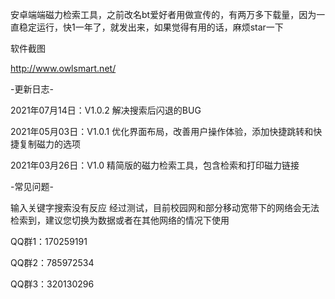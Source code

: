 安卓端端磁力检索工具，之前改名bt爱好者用做宣传的，有两万多下载量，因为一直稳定运行，快1一年了，就发出来，如果觉得有用的话，麻烦star一下

软件截图

http://www.owlsmart.net/

-更新日志-

2021年07月14日：V1.0.2
解决搜索后闪退的BUG

2021年05月03日：V1.0.1
优化界面布局，改善用户操作体验，添加快捷跳转和快捷复制磁力的选项

2021年03月26日：V1.0
精简版的磁力检索工具，包含检索和打印磁力链接

-常见问题-

输入关键字搜索没有反应
经过测试，目前校园网和部分移动宽带下的网络会无法检索到，建议您切换为数据或者在其他网络的情况下使用

QQ群1：170259191

QQ群2：785972534

QQ群3：320130296
